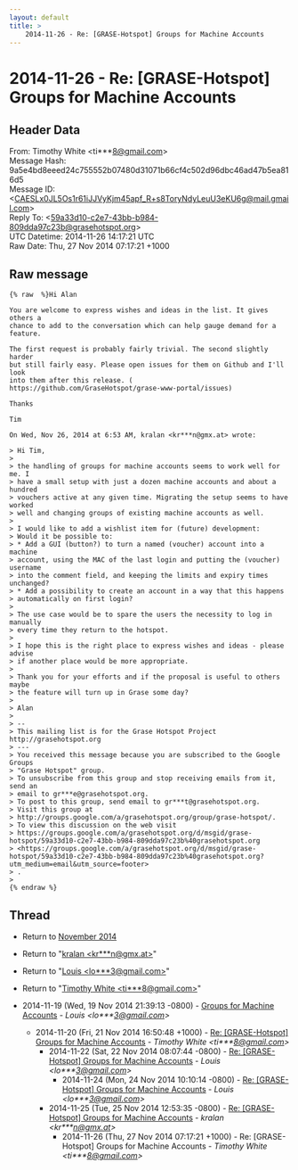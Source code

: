 ```yaml
---
layout: default
title: >
    2014-11-26 - Re: [GRASE-Hotspot] Groups for Machine Accounts
---
```


# 2014-11-26 - Re: [GRASE-Hotspot] Groups for Machine Accounts

## Header Data

From: Timothy White \<ti***8@gmail.com\><br>
Message Hash: 9a5e4bd8eeed24c755552b07480d31071b66cf4c502d96dbc46ad47b5ea816d5<br>
Message ID: \<CAESLx0JL5Os1r61iJJVyKjm45apf_R+s8ToryNdyLeuU3eKU6g@mail.gmail.com\><br>
Reply To: \<59a33d10-c2e7-43bb-b984-809dda97c23b@grasehotspot.org\><br>
UTC Datetime: 2014-11-26 14:17:21 UTC<br>
Raw Date: Thu, 27 Nov 2014 07:17:21 +1000<br>

## Raw message

```
{% raw  %}Hi Alan

You are welcome to express wishes and ideas in the list. It gives others a
chance to add to the conversation which can help gauge demand for a feature.

The first request is probably fairly trivial. The second slightly harder
but still fairly easy. Please open issues for them on Github and I'll look
into them after this release. (
https://github.com/GraseHotspot/grase-www-portal/issues)

Thanks

Tim

On Wed, Nov 26, 2014 at 6:53 AM, kralan <kr***n@gmx.at> wrote:

> Hi Tim,
>
> the handling of groups for machine accounts seems to work well for me. I
> have a small setup with just a dozen machine accounts and about a hundred
> vouchers active at any given time. Migrating the setup seems to have worked
> well and changing groups of existing machine accounts as well.
>
> I would like to add a wishlist item for (future) development:
> Would it be possible to:
> * Add a GUI (button?) to turn a named (voucher) account into a machine
> account, using the MAC of the last login and putting the (voucher) username
> into the comment field, and keeping the limits and expiry times unchanged?
> * Add a possibility to create an account in a way that this happens
> automatically on first login?
>
> The use case would be to spare the users the necessity to log in manually
> every time they return to the hotspot.
>
> I hope this is the right place to express wishes and ideas - please advise
> if another place would be more appropriate.
>
> Thank you for your efforts and if the proposal is useful to others maybe
> the feature will turn up in Grase some day?
>
> Alan
>
> --
> This mailing list is for the Grase Hotspot Project http://grasehotspot.org
> ---
> You received this message because you are subscribed to the Google Groups
> "Grase Hotspot" group.
> To unsubscribe from this group and stop receiving emails from it, send an
> email to gr***e@grasehotspot.org.
> To post to this group, send email to gr***t@grasehotspot.org.
> Visit this group at
> http://groups.google.com/a/grasehotspot.org/group/grase-hotspot/.
> To view this discussion on the web visit
> https://groups.google.com/a/grasehotspot.org/d/msgid/grase-hotspot/59a33d10-c2e7-43bb-b984-809dda97c23b%40grasehotspot.org
> <https://groups.google.com/a/grasehotspot.org/d/msgid/grase-hotspot/59a33d10-c2e7-43bb-b984-809dda97c23b%40grasehotspot.org?utm_medium=email&utm_source=footer>
> .
>
{% endraw %}
```

## Thread

+ Return to [November 2014](/archive/2014/11)

+ Return to "[kralan <kr***n<span>@</span>gmx.at>](/authors/kr___n_at_gmx_at)"
+ Return to "[Louis <lo***3<span>@</span>gmail.com>](/authors/lo___3_at_gmail_com)"
+ Return to "[Timothy White <ti***8<span>@</span>gmail.com>](/authors/ti___8_at_gmail_com)"

+ 2014-11-19 (Wed, 19 Nov 2014 21:39:13 -0800) - [Groups for Machine Accounts](/archive/2014/11/87f48857135162b5783db7bc220dc538e1f7827cc943d8b668a174739493ddd7) - _Louis \<lo***3@gmail.com\>_
  + 2014-11-20 (Fri, 21 Nov 2014 16:50:48 +1000) - [Re: [GRASE-Hotspot] Groups for Machine Accounts](/archive/2014/11/5bbbf70f85c31d2b233a53bc0858f909e869a2a70308dba2736066f11df3aefe) - _Timothy White \<ti***8@gmail.com\>_
    + 2014-11-22 (Sat, 22 Nov 2014 08:07:44 -0800) - [Re: [GRASE-Hotspot] Groups for Machine Accounts](/archive/2014/11/b002de27d97dc839f0184b3da10cacd995c65aa7bee3ddc219ca556a4203b5cc) - _Louis \<lo***3@gmail.com\>_
      + 2014-11-24 (Mon, 24 Nov 2014 10:10:14 -0800) - [Re: [GRASE-Hotspot] Groups for Machine Accounts](/archive/2014/11/86f9a736859163d753729e0a313ba58eb464bb144615869afb9df809ec04ffee) - _Louis \<lo***3@gmail.com\>_
    + 2014-11-25 (Tue, 25 Nov 2014 12:53:35 -0800) - [Re: [GRASE-Hotspot] Groups for Machine Accounts](/archive/2014/11/014724b3da555a971bc1127dae047f69d77205bd06d5853284cf9db7004fa335) - _kralan \<kr***n@gmx.at\>_
      + 2014-11-26 (Thu, 27 Nov 2014 07:17:21 +1000) - Re: [GRASE-Hotspot] Groups for Machine Accounts - _Timothy White \<ti***8@gmail.com\>_

